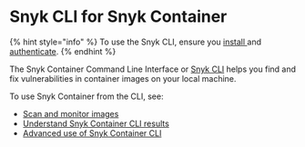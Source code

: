 # Snyk CLI for Snyk Container

{% hint style="info" %}
To use the Snyk CLI, ensure you [install ](../../install-or-update-the-snyk-cli/)and [authenticate](../../commands/auth.md).
{% endhint %}

The Snyk Container Command Line Interface or [Snyk CLI](../../) helps you find and fix vulnerabilities in container images on your local machine.

To use Snyk Container from the CLI, see:

* [Scan and monitor images](scan-and-monitor-images.md)
* [Understand Snyk Container CLI results](understanding-snyk-container-cli-results.md)
* [Advanced use of Snyk Container CLI](advanced-snyk-container-cli-usage.md)
